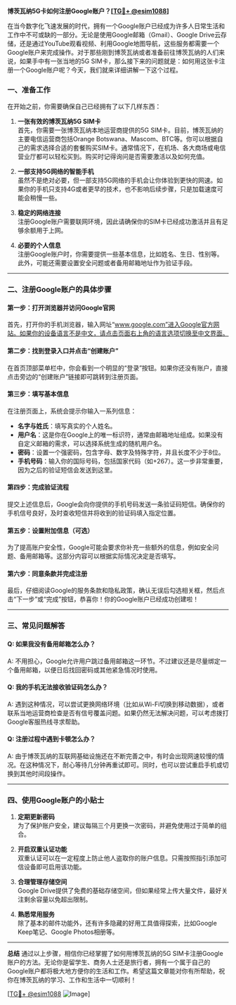 **博茨瓦纳5G卡如何注册Google账户？[[TG💪+ @esim1088](https://t.me/s/esim1088)]**

在当今数字化飞速发展的时代，拥有一个Google账户已经成为许多人日常生活和工作中不可或缺的一部分。无论是使用Google邮箱（Gmail）、Google Drive云存储，还是通过YouTube观看视频、利用Google地图导航，这些服务都需要一个Google账户来完成操作。对于那些刚到博茨瓦纳或者准备前往博茨瓦纳的人们来说，如果手中有一张当地的5G SIM卡，那么接下来的问题就是：如何用这张卡注册一个Google账户呢？今天，我们就来详细讲解一下这个过程。

### 一、准备工作

在开始之前，你需要确保自己已经拥有了以下几样东西：

1. **一张有效的博茨瓦纳5G SIM卡**  
   首先，你需要一张博茨瓦纳本地运营商提供的5G SIM卡。目前，博茨瓦纳的主要电信运营商包括Orange Botswana、Mascom、BTC等。你可以根据自己的需求选择合适的套餐购买SIM卡。通常情况下，在机场、各大商场或电信营业厅都可以轻松买到。购买时记得询问是否需要激活以及如何充值。

2. **一部支持5G网络的智能手机**  
   虽然不是绝对必要，但一部支持5G网络的手机会让你体验到更快的网速。如果你的手机只支持4G或者更早的技术，也不影响后续步骤，只是加载速度可能会稍慢一些。

3. **稳定的网络连接**  
   注册Google账户需要联网环境，因此请确保你的SIM卡已经成功激活并且有足够余额用于上网。

4. **必要的个人信息**  
   注册Google账户时，你需要提供一些基本信息，比如姓名、生日、性别等。此外，可能还需要设置安全问题或者备用邮箱地址作为验证手段。

---

### 二、注册Google账户的具体步骤

#### 第一步：打开浏览器并访问Google官网
首先，打开你的手机浏览器，输入网址“www.google.com”进入Google官方网站。如果你的设备语言不是中文，请点击页面右上角的语言选项切换至中文界面。

#### 第二步：找到登录入口并点击“创建账户”
在首页顶部菜单栏中，你会看到一个明显的“登录”按钮。如果你还没有账户，直接点击旁边的“创建账户”链接即可跳转到注册页面。

#### 第三步：填写基本信息
在注册页面上，系统会提示你输入一系列信息：
- **名字与姓氏**：填写真实的个人姓名。
- **用户名**：这是你在Google上的唯一标识符，通常由邮箱地址组成。如果没有自定义邮箱的需求，可以选择系统生成的随机用户名。
- **密码**：设置一个强密码，包含字母、数字及特殊字符，并且长度不少于8位。
- **手机号码**：输入你的国际号码，包括国家代码（如+267）。这一步非常重要，因为之后的验证短信会发送到这里。

#### 第四步：完成验证流程
提交上述信息后，Google会向你提供的手机号码发送一条验证码短信。确保你的手机信号良好，及时查收短信并将收到的验证码填入指定位置。

#### 第五步：设置附加信息（可选）
为了提高账户安全性，Google可能会要求你补充一些额外的信息，例如安全问题、备用邮箱等。这部分内容可以根据实际情况决定是否填写。

#### 第六步：同意条款并完成注册
最后，仔细阅读Google的服务条款和隐私政策，确认无误后勾选相关框，然后点击“下一步”或“完成”按钮，恭喜你！你的Google账户已经成功创建啦！

---

### 三、常见问题解答

#### Q: 如果我没有备用邮箱怎么办？
A: 不用担心，Google允许用户跳过备用邮箱这一环节。不过建议还是尽量绑定一个备用邮箱，以便日后找回密码或其他紧急情况时使用。

#### Q: 我的手机无法接收验证码怎么办？
A: 遇到这种情况，可以尝试更换网络环境（比如从Wi-Fi切换到移动数据），或者联系当地运营商检查是否有信号覆盖问题。如果仍然无法解决问题，可以考虑拨打Google客服热线寻求帮助。

#### Q: 注册过程中遇到卡顿怎么办？
A: 由于博茨瓦纳的互联网基础设施还在不断完善之中，有时会出现网速较慢的情况。在这种情况下，耐心等待几分钟再重试即可。同时，也可以尝试重启手机或切换到其他时间段操作。

---

### 四、使用Google账户的小贴士

1. **定期更新密码**  
   为了保护账户安全，建议每隔三个月更换一次密码，并避免使用过于简单的组合。

2. **开启双重认证功能**  
   双重认证可以在一定程度上防止他人盗取你的账户信息。只需按照指引添加可信设备即可启用该功能。

3. **合理管理存储空间**  
   Google Drive提供了免费的基础存储空间，但如果经常上传大量文件，最好关注剩余容量以免超出限制。

4. **熟悉常用服务**  
   除了基本的邮件功能外，还有许多隐藏的好用工具值得探索，比如Google Keep笔记、Google Photos相册等。

---

**总结**
通过以上步骤，相信你已经掌握了如何用博茨瓦纳的5G SIM卡注册Google账户的方法。无论你是留学生、商务人士还是旅行者，拥有一个属于自己的Google账户都将极大地方便你的生活和工作。希望这篇文章能对你有所帮助，祝你在博茨瓦纳的学习、工作和生活中一切顺利！

[[TG💪+ @esim1088](https://t.me/s/esim1088) ![Image](https://i.postimg.cc/4NQfJmqS/Snipaste-2025-05-13-00-14-12.png)]